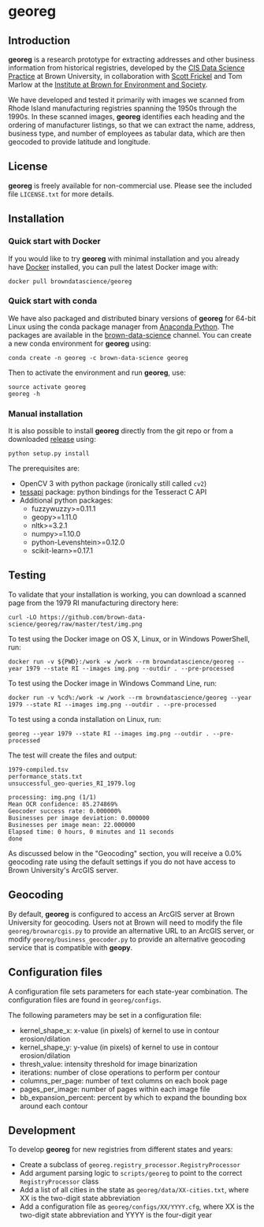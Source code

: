 # georeg

## Introduction

**georeg** is a research prototype for extracting addresses and other business
information from historical registries, developed by the
[CIS Data Science Practice](https://brown.edu/cis/data-science)
at Brown University, in collaboration with
[Scott Frickel](https://www.brown.edu/academics/institute-environment-society/people/details/scott-frickel)
and Tom Marlow at the
[Institute at Brown for Environment and
Society](https://www.brown.edu/academics/institute-environment-society/).

We have developed and tested it primarily with images we scanned from Rhode
Island manufacturing registries spanning the 1950s through the 1990s. In these
scanned images, **georeg** identifies each heading and the ordering of
manufacturer listings, so that we can extract the name, address, business type,
and number of employees as tabular data, which are then geocoded to provide
latitude and longitude.

## License

**georeg** is freely available for non-commercial use. Please see the included
file `LICENSE.txt` for more details.

## Installation

### Quick start with Docker

If you would like to try **georeg** with minimal installation and you already
have [Docker](https://www.docker.com) installed, you can pull the latest Docker
image with:

    docker pull browndatascience/georeg

### Quick start with conda

We have also packaged and distributed binary versions of **georeg** for 64-bit
Linux using the conda package manager from [Anaconda Python](https://www.continuum.io/anaconda-overview). The packages are available in the
[brown-data-science](https://anaconda.org/brown-data-science) channel. You
can create a new conda environment for **georeg** using:

    conda create -n georeg -c brown-data-science georeg

Then to activate the environment and run **georeg**, use:

    source activate georeg
    georeg -h

### Manual installation

It is also possible to install **georeg** directly from the git repo or from a
downloaded [release](https://github.com/brown-data-science/georeg/releases)
using:

    python setup.py install

The prerequisites are:

* OpenCV 3 with python package (ironically still called `cv2`)
* [tessapi](https://bitbucket.org/brown-data-science/tessapi) package: python bindings for the Tesseract C API
* Additional python packages:
    * fuzzywuzzy>=0.11.1
    * geopy>=1.11.0
    * nltk>=3.2.1
    * numpy>=1.10.0
    * python-Levenshtein>=0.12.0
    * scikit-learn>=0.17.1

## Testing

To validate that your installation is working, you can download a scanned page
from the 1979 RI manufacturing directory here:

    curl -LO https://github.com/brown-data-science/georeg/raw/master/test/img.png

To test using the Docker image on OS X, Linux, or in Windows PowerShell, run:

    docker run -v ${PWD}:/work -w /work --rm browndatascience/georeg --year 1979 --state RI --images img.png --outdir . --pre-processed

To test using the Docker image in Windows Command Line, run:

    docker run -v %cd%:/work -w /work --rm browndatascience/georeg --year 1979 --state RI --images img.png --outdir . --pre-processed

To test using a conda installation on Linux, run:

    georeg --year 1979 --state RI --images img.png --outdir . --pre-processed

The test will create the files and output:

    1979-compiled.tsv
    performance_stats.txt
    unsuccessful_geo-queries_RI_1979.log

    processing: img.png (1/1)
    Mean OCR confidence: 85.274869%
    Geocoder success rate: 0.000000%
    Businesses per image deviation: 0.000000
    Businesses per image mean: 22.000000
    Elapsed time: 0 hours, 0 minutes and 11 seconds
    done

As discussed below in the "Geocoding" section, you will receive a 0.0%
geocoding rate using the default settings if you do not have access to Brown
University's ArcGIS server.

## Geocoding

By default, **georeg** is configured to access an ArcGIS server at Brown
University for geocoding. Users not at Brown will need to modify the file
`georeg/brownarcgis.py` to provide an alternative URL to an ArcGIS server,
or modify `georeg/business_geocoder.py` to provide an alternative
geocoding service that is compatible with **geopy**.

## Configuration files

A configuration file sets parameters for each state-year combination. The
configuration files are found in `georeg/configs`.

The following parameters may be set in a configuration file:

* kernel\_shape\_x: x-value (in pixels) of kernel to use in contour erosion/dilation
* kernel\_shape\_y: y-value (in pixels) of kernel to use in contour erosion/dilation
* thresh\_value: intensity threshold for image binarization
* iterations: number of close operations to perform per contour
* columns\_per\_page: number of text columns on each book page
* pages\_per\_image: number of pages within each image file
* bb\_expansion\_percent: percent by which to expand the bounding box around each contour

## Development

To develop **georeg** for new registries from different states and years:

* Create a subclass of `georeg.registry_processor.RegistryProcessor` 
* Add argument parsing logic to `scripts/georeg` to point to the correct
  `RegistryProcessor` class
* Add a list of all cities in the state as `georeg/data/XX-cities.txt`,
  where XX is the two-digit state abbreviation
* Add a configuration file as `georeg/configs/XX/YYYY.cfg`, where XX is
  the two-digit state abbreviation and YYYY is the four-digit year
